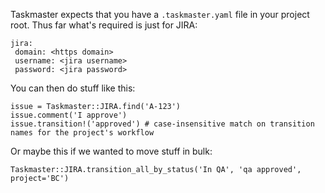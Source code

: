 Taskmaster expects that you have a `.taskmaster.yaml` file in your project root. Thus far what's required is just for JIRA:

    jira:
     domain: <https domain>
     username: <jira username>
     password: <jira password>

You can then do stuff like this:

    issue = Taskmaster::JIRA.find('A-123')
    issue.comment('I approve')
    issue.transition!('approved') # case-insensitive match on transition names for the project's workflow

Or maybe this if we wanted to move stuff in bulk:

    Taskmaster::JIRA.transition_all_by_status('In QA', 'qa approved', project='BC')
